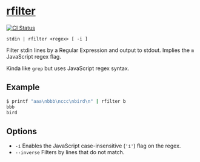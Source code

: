 # [rfilter](https://www.npmjs.com/package/rfilter)

[![CI Status][travis-image]][travis-url]

```
stdin | rfilter <regex> [ -i ]
```

Filter stdin lines by a Regular Expression and output to stdout.
Implies the `m` JavaScript regex flag.

Kinda like `grep` but uses JavaScript regex syntax.

## Example

```bash
$ printf "aaa\nbbb\nccc\nbird\n" | rfilter b
bbb
bird
```

## Options

- `-i` Enables the JavaScript case-insensitive (`'i'`) flag on the regex.
- `--inverse` Filters by lines that do not match.

[travis-image]: https://travis-ci.org/Fishrock123/rfilter.svg?branch=master
[travis-url]: https://travis-ci.org/Fishrock123/rfilter
